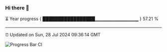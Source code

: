 ### Hi there 👋

⏳ Year progress { █████████████████▁▁▁▁▁▁▁▁▁▁▁▁▁ } 57.21 %

---

⏰ Updated on Sun, 28 Jul 2024 09:36:14 GMT

![Progress Bar CI](https://github.com/IshwaranRudhara/GIT-ACTION/workflows/Progress%20Bar%20CI/badge.svg)
